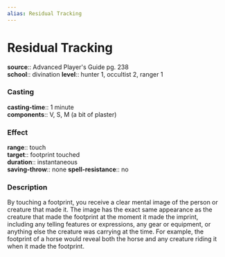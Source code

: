 ```yaml
---
alias: Residual Tracking
---
```


# Residual Tracking 

**source**:: Advanced Player's Guide pg. 238  
**school**:: divination
**level**:: hunter 1, occultist 2, ranger 1

### Casting 

**casting-time**:: 1 minute  
**components**:: V, S, M (a bit of plaster)

### Effect 

**range**:: touch  
**target**:: footprint touched  
**duration**:: instantaneous  
**saving-throw**:: none
**spell-resistance**:: no

### Description 

By touching a footprint, you receive a clear mental image of the person or creature that made it. The image has the exact same appearance as the creature that made the footprint at the moment it made the imprint, including any telling features or expressions, any gear or equipment, or anything else the creature was carrying at the time. For example, the footprint of a horse would reveal both the horse and any creature riding it when it made the footprint.
